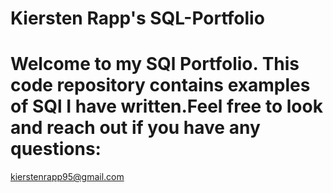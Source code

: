 # Kiersten Rapp's SQL-Portfolio
# Welcome to my SQl Portfolio. This code repository contains examples of SQl I have written.Feel free to look and reach out if you have any questions:
kierstenrapp95@gmail.com 
